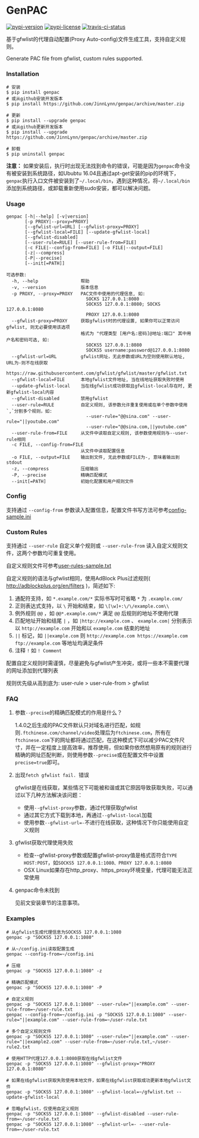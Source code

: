 # GenPAC

[![pypi-version]][pypi] [![pypi-license]][pypi] [![travis-ci-status]][travis-ci]

基于gfwlist的代理自动配置(Proxy Auto-config)文件生成工具，支持自定义规则。

Generate PAC file from gfwlist, custom rules supported. 

### Installation

```shell
# 安装
$ pip install genpac
# 或从github安装开发版本
$ pip install https://github.com/JinnLynn/genpac/archive/master.zip

# 更新
$ pip install --upgrade genpac
# 或从github更新开发版本
$ pip install --upgrade https://github.com/JinnLynn/genpac/archive/master.zip

# 卸载
$ pip uninstall genpac
```

**注意：** 如果安装后，执行时出现无法找到命令的错误，可能是因为`genpac`命令没有被安装到系统路径，如Ububtu 16.04且通过apt-get安装的pip的环境下，`genpac`执行入口文件被安装到了`~/.local/bin`，遇到这种情况，将`~/.local/bin`添加到系统路径，或卸载重新使用sudo安装，都可以解决问题。

### Usage

```
genpac [-h|--help] [-v|version]
       [-p PROXY|--proxy=PROXY]
       [--gfwlist-url=URL] [--gfwlist-proxy=PROXY]
       [--gfwlist-local=FILE] [--update-gfwlist-local]
       [--gfwlist-disabled]
       [--user-rule=RULE] [--user-rule-from=FILE]
       [-c FILE|--config-from=FILE] [-o FILE|--output=FILE]
       [-z|--compress]
       [-P|--precise]
       [--init[=PATH]]

可选参数:
  -h, --help                帮助
  -v, --version             版本信息
  -p PROXY, --proxy=PROXY   PAC文件中使用的代理信息, 如:
                              SOCKS 127.0.0.1:8080
                              SOCKS5 127.0.0.1:8080; SOCKS 127.0.0.1:8080
                              PROXY 127.0.0.1:8080
  --gfwlist-proxy=PROXY     获取gfwlist时的代理设置, 如果你可以正常访问gfwlist, 则无必要使用该选项
                            格式为 "代理类型 [用户名:密码]@地址:端口" 其中用户名和密码可选, 如:
                              SOCKS5 127.0.0.1:8080
                              SOCKS5 username:password@127.0.0.1:8080
  --gfwlist-url=URL         gfwlist网址，无此参数或URL为空则使用默认地址, URL为-则不在线获取
                              https://raw.githubusercontent.com/gfwlist/gfwlist/master/gfwlist.txt
  --gfwlist-local=FILE      本地gfwlist文件地址, 当在线地址获取失败时使用
  --update-gfwlist-local    当在线gfwlist成功获取且gfwlist-local存在时, 更新gfwlist-local内容
  --gfwlist-disabled        禁用gfwlist
  --user-rule=RULE          自定义规则, 该参数允许重复使用或在单个参数中使用`,`分割多个规则，如:
                              --user-rule="@@sina.com" --user-rule="||youtube.com"
                              --user-rule="@@sina.com,||youtube.com"
  --user-rule-from=FILE     从文件中读取自定义规则, 该参数使用规则与--user-rule相同
  -c FILE, --config-from=FILE
                            从文件中读取配置信息
  -o FILE, --output=FILE    输出到文件, 无此参数或FILE为-, 意味着输出到stdout
  -z, --compress            压缩输出
  -P, --precise             精确匹配模式
  --init[=PATH]             初始化配置和用户规则文件
```

### Config

支持通过 `--config-from` 参数读入配置信息，配置文件书写方法可参考[config-sample.ini][]

### Custom Rules

支持通过 `--user-rule` 自定义单个规则或 `--user-rule-from` 读入自定义规则文件，这两个参数均可重复使用。

自定义规则文件可参考[user-rules-sample.txt][]

自定义规则的语法与gfwlist相同，使用AdBlock Plus过滤规则( http://adblockplus.org/en/filters )，简述如下:
  
1. 通配符支持，如 `*.example.com/*` 实际书写时可省略 `*` 为 `.example.com/`
2. 正则表达式支持，以 `\` 开始和结束，如 `\[\w]+:\/\/example.com\\`
3. 例外规则 `@@` ，如 `@@*.example.com/*` 满足 `@@` 后规则的地址不使用代理
4. 匹配地址开始和结尾 `|` ，如 `|http://example.com` 、 `example.com|` 分别表示以 `http://example.com` 开始和以 `example.com` 结束的地址
5. `||` 标记，如 `||example.com` 则 `http://example.com https://example.com ftp://example.com` 等地址均满足条件
6. 注释 `!` 如 `! Comment`

配置自定义规则时需谨慎，尽量避免与gfwlist产生冲突，或将一些本不需要代理的网址添加到代理列表

规则优先级从高到底为: user-rule > user-rule-from > gfwlist

### FAQ

1. 参数`--precise`的精确匹配模式的作用是什么？

   1.4.0之后生成的PAC文件默认只对域名进行匹配，如规则`.ftchinese.com/channel/video`处理后为`ftchinese.com`，所有在`ftchinese.com`下的网址都将通过匹配，在这种模式下可以减少PAC文件尺寸，并在一定程度上提高效率，推荐使用，但如果你依然想用原有的规则进行精确的网址匹配判断，则使用参数`--precise`或在配置文件中设置`precise=true`即可。

1. 出现`fetch gfwlist fail. `错误
  
   gfwlist是在线获取，某些情况下可能被和谐或其它原因导致获取失败，可以通过以下几种方法解决该问题：
   * 使用`--gfwlist-proxy`参数，通过代理获取gfwlist
   * 通过其它方式下载到本地，再通过`--gfwlist-local`加载
   * 使用参数`--gfwlist-url=-`不进行在线获取，这种情况下你只能使用自定义规则

1. gfwlist获取代理使用失败

   * 检查--gfwlist-proxy参数或配置gfwlist-proxy值是格式否符合`TYPE HOST:POST`，如`SOCKS5 127.0.0.1:1080、PROXY 127.0.0.1:8080`
   * OSX Linux如果存在http_proxy、https_proxy环境变量，代理可能无法正常使用

1. genpac命令未找到
   
   见前文安装章节的注意事项。

### Examples

```
# 从gfwlist生成代理信息为SOCKS5 127.0.0.1:1080
genpac -p "SOCKS5 127.0.0.1:1080"

# 从~/config.ini读取配置生成
genpac --config-from=~/config.ini

# 压缩
genpac -p "SOCKS5 127.0.0.1:1080" -z

# 精确匹配模式
genpac -p "SOCKS5 127.0.0.1:1080" -P

# 自定义规则
genpac -p "SOCKS5 127.0.0.1:1080" --user-rule="||example.com" --user-rule-from=~/user-rule.txt
genpac --config-from=~/config.ini -p "SOCKS5 127.0.0.1:1080" --user-rule="||example.com" --user-rule-from=~/user-rule.txt

# 多个自定义规则文件
genpac -p "SOCKS5 127.0.0.1:1080" --user-rule="||example.com" --user-rule="||example2.com" --user-rule-from=~/user-rule.txt,~/user-rule2.txt

# 使用HTTP代理127.0.0.1:8080获取在线gfwlist文件
genpac -p "SOCKS5 127.0.0.1:1080" --gfwlist-proxy="PROXY 127.0.0.1:8080"

# 如果在线gfwlist获取失败使用本地文件，如果在线gfwlist获取成功更新本地gfwlist文件
genpac -p "SOCKS5 127.0.0.1:1080" --gfwlist-local=~/gfwlist.txt --update-gfwlist-local

# 忽略gfwlist，仅使用自定义规则
genpac -p "SOCKS5 127.0.0.1:1080" --gfwlist-disabled --user-rule-from=~/user-rule.txt
genpac -p "SOCKS5 127.0.0.1:1080" --gfwlist-url=- --user-rule-from=~/user-rule.txt
```

[gfwlist]: https://raw.githubusercontent.com/gfwlist/gfwlist/master/gfwlist.txt
[config-sample.ini]: https://github.com/JinnLynn/genpac/blob/master/genpac/res/config-sample.ini
[user-rules-sample.txt]: https://github.com/JinnLynn/genpac/blob/master/genpac/res/user-rules-sample.txt
[pypi]:             https://pypi.python.org/pypi/genpac
[travis-ci]:        https://travis-ci.org/JinnLynn/genpac
[pypi-version]:     https://img.shields.io/pypi/v/genpac.svg?style=flat&maxAge=86400
[pypi-license]:     https://img.shields.io/pypi/l/genpac.svg?style=flat&maxAge=86400
[travis-ci-status]: https://img.shields.io/travis/JinnLynn/genpac.svg?style=flat&maxAge=86400
[dev-badge]:        https://img.shields.io/badge/dev-1.4.1b1-orange.svg?style=flat&maxAge=86400